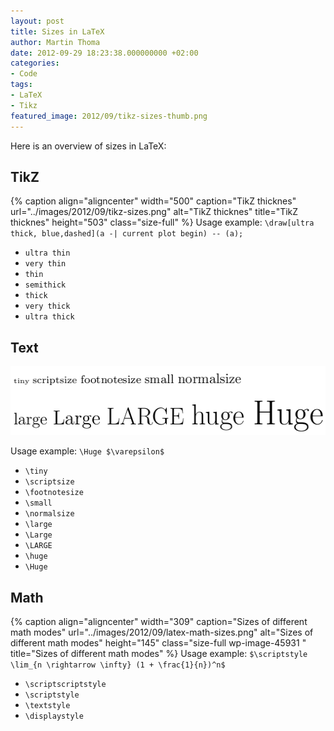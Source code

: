 ```yaml
---
layout: post
title: Sizes in LaTeX
author: Martin Thoma
date: 2012-09-29 18:23:38.000000000 +02:00
categories:
- Code
tags:
- LaTeX
- Tikz
featured_image: 2012/09/tikz-sizes-thumb.png
---
```

Here is an overview of sizes in LaTeX:

<h2>TikZ</h2>
{% caption align="aligncenter" width="500" caption="TikZ thicknes" url="../images/2012/09/tikz-sizes.png" alt="TikZ thicknes" title="TikZ thicknes" height="503" class="size-full" %}
Usage example:
<code>\draw[ultra thick, blue,dashed](a -| current plot begin) -- (a);</code>
<ul>
	<li><code>ultra thin</code></li>
	<li><code>very thin</code></li>
	<li><code>thin</code></li>
	<li><code>semithick</code></li>
	<li><code>thick</code></li>
	<li><code>very thick</code></li>
	<li><code>ultra thick</code></li>
</ul>
<h2>Text</h2>
<p style="text-align: center;"><a href="../images/2012/09/text-sizes-latex.png"><img class="size-full wp-image-45921 aligncenter" title="Text sizes in LaTeX" src="../images/2012/09/text-sizes-latex.png" alt="" width="512" height="110" /></a></p>
Usage example:
<code>\Huge $\varepsilon$</code>
<ul>
	<li><code>\tiny</code></li>
	<li><code>\scriptsize</code></li>
	<li><code>\footnotesize</code></li>
	<li><code>\small</code></li>
	<li><code>\normalsize</code></li>
	<li><code>\large</code></li>
	<li><code>\Large</code></li>
	<li><code>\LARGE</code></li>
	<li><code>\huge</code></li>
	<li><code>\Huge</code></li>
</ul>

<h2>Math</h2>
{% caption align="aligncenter" width="309" caption="Sizes of different math modes" url="../images/2012/09/latex-math-sizes.png" alt="Sizes of different math modes"  height="145" class="size-full wp-image-45931 " title="Sizes of different math modes" %}
Usage example:
<code>$\scriptstyle \lim_{n \rightarrow \infty} (1 + \frac{1}{n})^n$</code>
<ul>
	<li><code>\scriptscriptstyle</code></li>
	<li><code>\scriptstyle</code></li>
	<li><code>\textstyle</code></li>
	<li><code>\displaystyle</code></li>
</ul>

